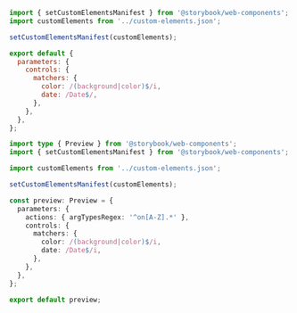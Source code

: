 ```js filename=".storybook/preview.js" renderer="web-components" language="js"
import { setCustomElementsManifest } from '@storybook/web-components';
import customElements from '../custom-elements.json';

setCustomElementsManifest(customElements);

export default {
  parameters: {
    controls: {
      matchers: {
        color: /(background|color)$/i,
        date: /Date$/,
      },
    },
  },
};
```

```ts filename=".storybook/preview.ts" renderer="web-components" language="ts"
import type { Preview } from '@storybook/web-components';
import { setCustomElementsManifest } from '@storybook/web-components';

import customElements from '../custom-elements.json';

setCustomElementsManifest(customElements);

const preview: Preview = {
  parameters: {
    actions: { argTypesRegex: '^on[A-Z].*' },
    controls: {
      matchers: {
        color: /(background|color)$/i,
        date: /Date$/i,
      },
    },
  },
};

export default preview;
```
